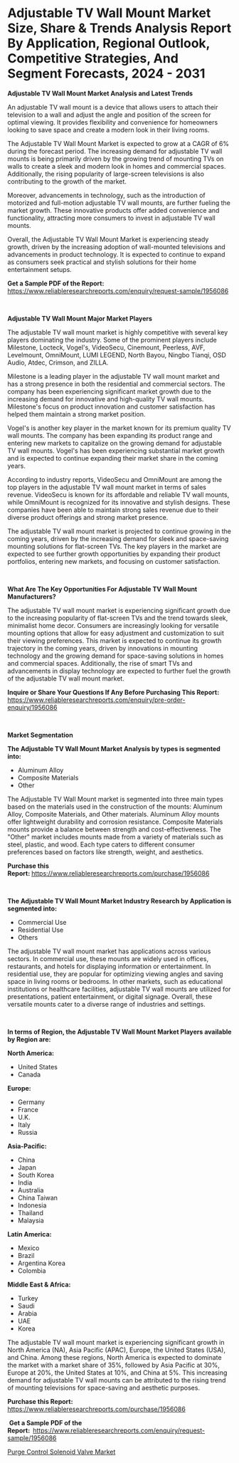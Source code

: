 <p><h1>Adjustable TV Wall Mount Market Size, Share & Trends Analysis Report By Application, Regional Outlook, Competitive Strategies, And Segment Forecasts, 2024 - 2031</h1></p><p><strong>Adjustable TV Wall Mount Market Analysis and Latest Trends</strong></p>
<p><p>An adjustable TV wall mount is a device that allows users to attach their television to a wall and adjust the angle and position of the screen for optimal viewing. It provides flexibility and convenience for homeowners looking to save space and create a modern look in their living rooms.</p><p>The Adjustable TV Wall Mount Market is expected to grow at a CAGR of 6% during the forecast period. The increasing demand for adjustable TV wall mounts is being primarily driven by the growing trend of mounting TVs on walls to create a sleek and modern look in homes and commercial spaces. Additionally, the rising popularity of large-screen televisions is also contributing to the growth of the market.</p><p>Moreover, advancements in technology, such as the introduction of motorized and full-motion adjustable TV wall mounts, are further fueling the market growth. These innovative products offer added convenience and functionality, attracting more consumers to invest in adjustable TV wall mounts.</p><p>Overall, the Adjustable TV Wall Mount Market is experiencing steady growth, driven by the increasing adoption of wall-mounted televisions and advancements in product technology. It is expected to continue to expand as consumers seek practical and stylish solutions for their home entertainment setups.</p></p>
<p><strong>Get a Sample PDF of the Report:&nbsp;</strong> <a href="https://www.reliableresearchreports.com/enquiry/request-sample/1956086">https://www.reliableresearchreports.com/enquiry/request-sample/1956086</a></p>
<p>&nbsp;</p>
<p><strong>Adjustable TV Wall Mount Major Market Players</strong></p>
<p><p>The adjustable TV wall mount market is highly competitive with several key players dominating the industry. Some of the prominent players include Milestone, Locteck, Vogel's, VideoSecu, Cinemount, Peerless, AVF, Levelmount, OmniMount, LUMI LEGEND, North Bayou, Ningbo Tianqi, OSD Audio, Atdec, Crimson, and ZILLA.</p><p>Milestone is a leading player in the adjustable TV wall mount market and has a strong presence in both the residential and commercial sectors. The company has been experiencing significant market growth due to the increasing demand for innovative and high-quality TV wall mounts. Milestone's focus on product innovation and customer satisfaction has helped them maintain a strong market position.</p><p>Vogel's is another key player in the market known for its premium quality TV wall mounts. The company has been expanding its product range and entering new markets to capitalize on the growing demand for adjustable TV wall mounts. Vogel's has been experiencing substantial market growth and is expected to continue expanding their market share in the coming years.</p><p>According to industry reports, VideoSecu and OmniMount are among the top players in the adjustable TV wall mount market in terms of sales revenue. VideoSecu is known for its affordable and reliable TV wall mounts, while OmniMount is recognized for its innovative and stylish designs. These companies have been able to maintain strong sales revenue due to their diverse product offerings and strong market presence.</p><p>The adjustable TV wall mount market is projected to continue growing in the coming years, driven by the increasing demand for sleek and space-saving mounting solutions for flat-screen TVs. The key players in the market are expected to see further growth opportunities by expanding their product portfolios, entering new markets, and focusing on customer satisfaction.</p></p>
<p>&nbsp;</p>
<p><strong>What Are The Key Opportunities For Adjustable TV Wall Mount Manufacturers?</strong></p>
<p><p>The adjustable TV wall mount market is experiencing significant growth due to the increasing popularity of flat-screen TVs and the trend towards sleek, minimalist home decor. Consumers are increasingly looking for versatile mounting options that allow for easy adjustment and customization to suit their viewing preferences. This market is expected to continue its growth trajectory in the coming years, driven by innovations in mounting technology and the growing demand for space-saving solutions in homes and commercial spaces. Additionally, the rise of smart TVs and advancements in display technology are expected to further fuel the growth of the adjustable TV wall mount market.</p></p>
<p><strong>Inquire or Share Your Questions If Any Before Purchasing This Report:</strong> <a href="https://www.reliableresearchreports.com/enquiry/pre-order-enquiry/1956086">https://www.reliableresearchreports.com/enquiry/pre-order-enquiry/1956086</a></p>
<p>&nbsp;</p>
<p><strong>Market Segmentation</strong></p>
<p><strong>The Adjustable TV Wall Mount Market Analysis by types is segmented into:</strong></p>
<p><ul><li>Aluminum Alloy</li><li>Composite Materials</li><li>Other</li></ul></p>
<p><p>The Adjustable TV Wall Mount market is segmented into three main types based on the materials used in the construction of the mounts: Aluminum Alloy, Composite Materials, and Other materials. Aluminum Alloy mounts offer lightweight durability and corrosion resistance. Composite Materials mounts provide a balance between strength and cost-effectiveness. The "Other" market includes mounts made from a variety of materials such as steel, plastic, and wood. Each type caters to different consumer preferences based on factors like strength, weight, and aesthetics.</p></p>
<p><strong>Purchase this Report:&nbsp;</strong><a href="https://www.reliableresearchreports.com/purchase/1956086">https://www.reliableresearchreports.com/purchase/1956086</a></p>
<p>&nbsp;</p>
<p><strong>The Adjustable TV Wall Mount Market Industry Research by Application is segmented into:</strong></p>
<p><ul><li>Commercial Use</li><li>Residential Use</li><li>Others</li></ul></p>
<p><p>The adjustable TV wall mount market has applications across various sectors. In commercial use, these mounts are widely used in offices, restaurants, and hotels for displaying information or entertainment. In residential use, they are popular for optimizing viewing angles and saving space in living rooms or bedrooms. In other markets, such as educational institutions or healthcare facilities, adjustable TV wall mounts are utilized for presentations, patient entertainment, or digital signage. Overall, these versatile mounts cater to a diverse range of industries and settings.</p></p>
<p>&nbsp;</p>
<p><strong>In terms of Region, the Adjustable TV Wall Mount Market Players available by Region are:</strong></p>
<p>
    <p> <strong> North America: </strong>
        <ul>
            <li>United States</li>
            <li>Canada</li>
        </ul>
        </p> 
    <p> <strong> Europe: </strong>
        <ul>
            <li>Germany</li>
            <li>France</li>
            <li>U.K.</li>
            <li>Italy</li>
            <li>Russia</li>
        </ul>
        </p> 
    <p> <strong> Asia-Pacific: </strong>
        <ul>
            <li>China</li>
            <li>Japan</li>
            <li>South Korea</li>
            <li>India</li>
            <li>Australia</li>
            <li>China Taiwan</li>
            <li>Indonesia</li>
            <li>Thailand</li>
            <li>Malaysia</li>
        </ul>
        </p> 
    <p> <strong> Latin America: </strong>
        <ul>
            <li>Mexico</li>
            <li>Brazil</li>
            <li>Argentina Korea</li>
            <li>Colombia</li>
        </ul>
        </p> 
    <p> <strong> Middle East & Africa: </strong>
        <ul>
            <li>Turkey</li>
            <li>Saudi</li>
            <li>Arabia</li>
            <li>UAE</li>
            <li>Korea</li>
        </ul>
    </p>
    </p>
<p><p>The adjustable TV wall mount market is experiencing significant growth in North America (NA), Asia Pacific (APAC), Europe, the United States (USA), and China. Among these regions, North America is expected to dominate the market with a market share of 35%, followed by Asia Pacific at 30%, Europe at 20%, the United States at 10%, and China at 5%. This increasing demand for adjustable TV wall mounts can be attributed to the rising trend of mounting televisions for space-saving and aesthetic purposes.</p></p>
<p><strong>Purchase this Report: </strong><a href="https://www.reliableresearchreports.com/purchase/1956086">https://www.reliableresearchreports.com/purchase/1956086</a></p>
<p>&nbsp;<strong>Get a Sample PDF of the Report:&nbsp;&nbsp;</strong><a href="https://www.reliableresearchreports.com/enquiry/request-sample/1956086">https://www.reliableresearchreports.com/enquiry/request-sample/1956086</a></p>
<p><strong></strong></p>
<p><p><a href="https://crocus-run-b5a.notion.site/Purge-Control-Solenoid-Valve-Market-Size-Reflecting-a-Forecast-Till-2031-Market-By-Type-By-Applica-a13ecd94da7a43329cce32a47bcba292">Purge Control Solenoid Valve Market</a></p></p>